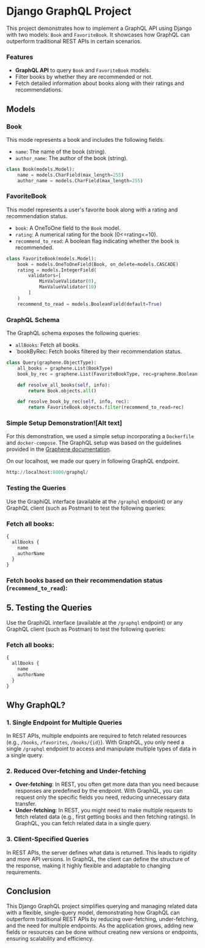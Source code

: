 # Django GraphQL Project
This project demonstrates how to implement a GraphQL API using Django with two models: `Book` and `FavoriteBook`. It showcases how GraphQL can outperform traditional REST APIs in certain scenarios.

### Features

- **GraphQL API** to query `Book` and `FavoriteBook` models.
- Filter books by whether they are recommended or not.
- Fetch detailed information about books along with their ratings and recommendations.

## Models
### Book

This mode represents a book and includes the following fields.
- `name`: The name of the book (string). 
- `author_name`: The author of the book (string).

```python
class Book(models.Model):
    name = models.CharField(max_length=255)
    author_name = models.CharField(max_length=255)
```

### FavoriteBook

This model represents a user's favorite book along with a rating and recommendation status.
- `book`: A OneToOne field to the `Book` model.
- `rating`: A numerical rating for the book (0<=rating<=10).
- `recommend_to_read`: A boolean flag indicating whether the book is recommended.

```python
class FavoriteBook(models.Model):
    book = models.OneToOneField(Book, on_delete=models.CASCADE)
    rating = models.IntegerField(
        validators=[
            MinValueValidator(0),
            MaxValueValidator(10)
        ]
    )
    recommend_to_read = models.BooleanField(default=True)
```

### GraphQL Schema

The GraphQL schema exposes the following queries:
- `allBooks`: Fetch all books.
- `bookByRec: Fetch books filtered by their recommendation status.

```python
class Query(graphene.ObjectType):
    all_books = graphene.List(BookType)
    book_by_rec = graphene.List(FavoriteBookType, rec=graphene.Boolean(required=True))

    def resolve_all_books(self, info):
        return Book.objects.all()

    def resolve_book_by_rec(self, info, rec):
        return FavoriteBook.objects.filter(recommend_to_read=rec)
```

### Simple Setup Demonstration![Alt text]

For this demonstration, we used a simple setup incorporating a `Dockerfile` and `docker-compose`. The GraphQL setup was based on the guidelines provided in the [Graphene documentation](https://docs.graphene-python.org/en/latest/).

On our localhost, we made our query in following GraphQL endpoint.
```python
http://localhost:8000/graphql/
```
### Testing the Queries

Use the GraphiQL interface (available at the `/graphql` endpoint) or any GraphQL client (such as Postman) to test the following queries:

### Fetch all books:

```python
{
  allBooks {
    name
    authorName
  }
}
```

### Fetch books based on their recommendation status (`recommend_to_read`):

## 5. Testing the Queries

Use the GraphiQL interface (available at the `/graphql` endpoint) or any GraphQL client (such as Postman) to test the following queries:

### Fetch all books:

```python
{
  allBooks {
    name
    authorName
  }
}
```

## Why GraphQL?

### 1. Single Endpoint for Multiple Queries
In REST APIs, multiple endpoints are required to fetch related resources (e.g., `/books`, `/favorites`, `/books/{id}`). With GraphQL, you only need a single `/graphql` endpoint to access and manipulate multiple types of data in a single query.

### 2. Reduced Over-fetching and Under-fetching
- **Over-fetching**: In REST, you often get more data than you need because responses are predefined by the endpoint. With GraphQL, you can request only the specific fields you need, reducing unnecessary data transfer.
- **Under-fetching**: In REST, you might need to make multiple requests to fetch related data (e.g., first getting books and then fetching ratings). In GraphQL, you can fetch related data in a single query.

### 3. Client-Specified Queries
In REST APIs, the server defines what data is returned. This leads to rigidity and more API versions. In GraphQL, the client can define the structure of the response, making it highly flexible and adaptable to changing requirements.

## Conclusion

This Django GraphQL project simplifies querying and managing related data with a flexible, single-query model, demonstrating how GraphQL can outperform traditional REST APIs by reducing over-fetching, under-fetching, and the need for multiple endpoints. As the application grows, adding new fields or resources can be done without creating new versions or endpoints, ensuring scalability and efficiency.
